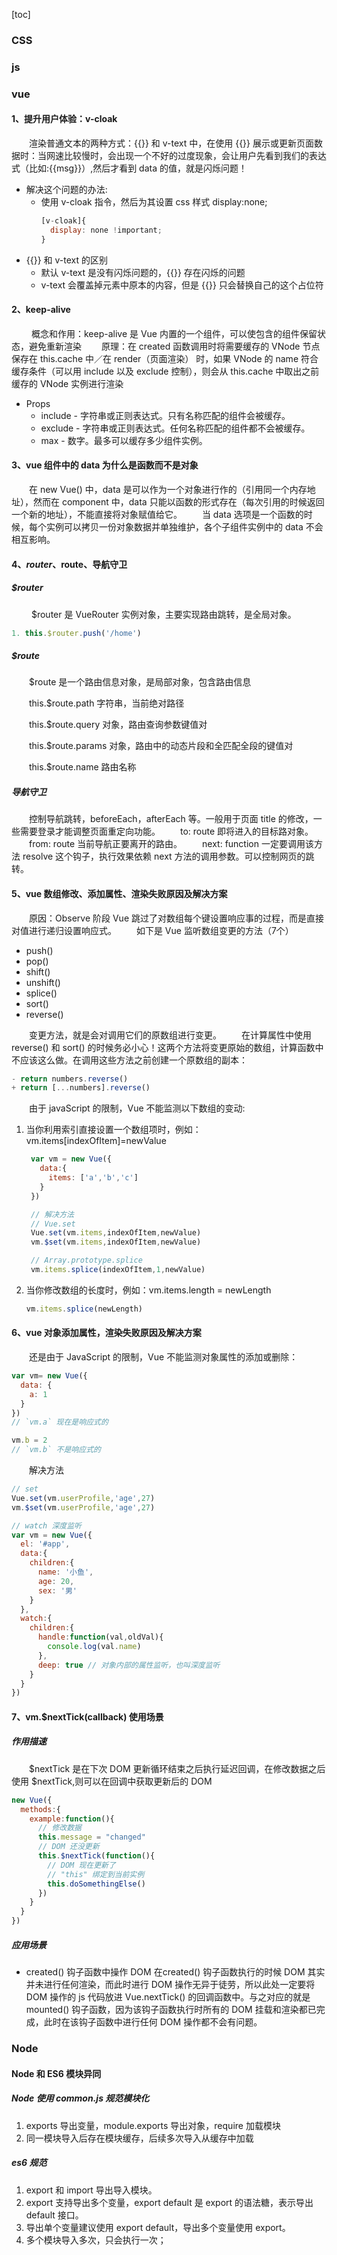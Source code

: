 <!--
 * @Description: 前端技术总结
 * @Author: mobai
 * @Date: 2022-09-02 09:55:19
 * @LastEditors: mobai
 * @LastEditTime: 2022-09-06 10:13:27
 * @FilePath: \bookstore-Management\interview.md
-->
[toc]
### CSS
### js
### vue
#### 1、提升用户体验：v-cloak
&emsp;&emsp;渲染普通文本的两种方式：{{}} 和 v-text 中，在使用 {{}} 展示或更新页面数据时：当网速比较慢时，会出现一个不好的过度现象，会让用户先看到我们的表达式（比如:{{msg}}）,然后才看到 data 的值，就是闪烁问题！
* 解决这个问题的办法:
  * 使用 v-cloak 指令，然后为其设置 css 样式 display:none;
    ```javaScript
    [v-cloak]{
      display: none !important;
    }
    ```
* {{}} 和 v-text 的区别
  * 默认 v-text 是没有闪烁问题的，{{}} 存在闪烁的问题
  * v-text 会覆盖掉元素中原本的内容，但是 {{}} 只会替换自己的这个占位符
#### 2、keep-alive
&emsp;&emsp; 概念和作用：keep-alive 是 Vue 内置的一个组件，可以使包含的组件保留状态，避免重新渲染
&emsp;&emsp;原理：在 created 函数调用时将需要缓存的 VNode 节点保存在 this.cache 中／在 render（页面渲染） 时，如果 VNode 的 name 符合缓存条件（可以用 include 以及 exclude 控制），则会从 this.cache 中取出之前缓存的 VNode 实例进行渲染
* Props
  * include - 字符串或正则表达式。只有名称匹配的组件会被缓存。
  * exclude - 字符串或正则表达式。任何名称匹配的组件都不会被缓存。
  * max - 数字。最多可以缓存多少组件实例。
#### 3、vue 组件中的 data 为什么是函数而不是对象
&emsp;&emsp;在 new Vue() 中，data 是可以作为一个对象进行作的（引用同一个内存地址），然而在 component 中，data 只能以函数的形式存在（每次引用的时候返回一个新的地址），不能直接将对象赋值给它。
&emsp;&emsp;当 data 选项是一个函数的时候，每个实例可以拷贝一份对象数据并单独维护，各个子组件实例中的 data 不会相互影响。
#### 4、$router、$route、导航守卫
##### $router
&emsp;&emsp; $router 是 VueRouter 实例对象，主要实现路由跳转，是全局对象。
  ```javaScript
  1. this.$router.push('/home')
  ```
##### $route
&emsp;&emsp;$route 是一个路由信息对象，是局部对象，包含路由信息

&emsp;&emsp;this.$route.path 字符串，当前绝对路径

&emsp;&emsp;this.$route.query 对象，路由查询参数键值对

&emsp;&emsp;this.$route.params 对象，路由中的动态片段和全匹配全段的键值对

&emsp;&emsp;this.$route.name 路由名称
##### 导航守卫
&emsp;&emsp;控制导航跳转，beforeEach，afterEach 等。一般用于页面 title 的修改，一些需要登录才能调整页面重定向功能。
&emsp;&emsp;to: route 即将进入的目标路对象。
&emsp;&emsp;from: route 当前导航正要离开的路由。
&emsp;&emsp;next: function 一定要调用该方法 resolve 这个钩子，执行效果依赖 next 方法的调用参数。可以控制网页的跳转。

#### 5、vue 数组修改、添加属性、渲染失败原因及解决方案
&emsp;&emsp;原因：Observe 阶段 Vue 跳过了对数组每个键设置响应事的过程，而是直接对值进行递归设置响应式。
&emsp;&emsp;如下是 Vue 监听数组变更的方法（7个）
   + push()  
   + pop()  
   + shift()  
   + unshift()  
   + splice()
   + sort()
   + reverse()

&emsp;&emsp;变更方法，就是会对调用它们的原数组进行变更。
&emsp;&emsp;在计算属性中使用 reverse() 和 sort() 的时候务必小心！这两个方法将变更原始的数组，计算函数中不应该这么做。在调用这些方法之前创建一个原数组的副本：

  ```javaScript
  - return numbers.reverse()
  + return [...numbers].reverse()
  ```
&emsp;&emsp;由于 javaScript 的限制，Vue 不能监测以下数组的变动:
1. 当你利用索引直接设置一个数组项时，例如：vm.items[indexOfItem]=newValue
   ```javaScript
    var vm = new Vue({
      data:{
        items: ['a','b','c']
      }
    })

    // 解决方法
    // Vue.set
    Vue.set(vm.items,indexOfItem,newValue)
    vm.$set(vm.items,indexOfItem,newValue)

    // Array.prototype.splice
    vm.items.splice(indexOfItem,1,newValue)

   ```
2. 当你修改数组的长度时，例如：vm.items.length = newLength
   ```javaScript
   vm.items.splice(newLength)
   ```
#### 6、vue 对象添加属性，渲染失败原因及解决方案
&emsp;&emsp;还是由于 JavaScript 的限制，Vue 不能监测对象属性的添加或删除：
```javaScript
var vm= new Vue({
  data: {
    a: 1
  }
})
// `vm.a` 现在是响应式的

vm.b = 2 
// `vm.b` 不是响应式的
```
&emsp;&emsp;解决方法
```javaScript
// set 
Vue.set(vm.userProfile,'age',27)
vm.$set(vm.userProfile,'age',27)

// watch 深度监听
var vm = new Vue({
  el: '#app',
  data:{
    children:{
      name: '小鱼',
      age: 20,
      sex: '男'
    }
  },
  watch:{
    children:{
      handle:function(val,oldVal){
        console.log(val.name)
      },
      deep: true // 对象内部的属性监听，也叫深度监听
    }
  }
})
```
#### 7、vm.$nextTick(callback) 使用场景 
##### 作用描速
&emsp;&emsp;$nextTick 是在下次 DOM 更新循环结束之后执行延迟回调，在修改数据之后使用 $nextTick,则可以在回调中获取更新后的 DOM
```JavaScript
new Vue({
  methods:{
    example:function(){
      // 修改数据
      this.message = "changed"
      // DOM 还没更新
      this.$nextTick(function(){
        // DOM 现在更新了
        // "this" 绑定到当前实例
        this.doSomethingElse()
      })
    }
  }
})
```
##### 应用场景
* created() 钩子函数中操作 DOM
在created() 钩子函数执行的时候 DOM 其实并未进行任何渲染，而此时进行 DOM 操作无异于徒劳，所以此处一定要将 DOM 操作的 js 代码放进 Vue.nextTick() 的回调函数中。与之对应的就是 mounted() 钩子函数，因为该钩子函数执行时所有的 DOM 挂载和渲染都已完成，此时在该钩子函数中进行任何 DOM 操作都不会有问题。












































### Node
#### Node 和 ES6 模块异同
##### Node 使用 common.js 规范模块化
1. exports 导出变量，module.exports 导出对象，require 加载模块
2. 同一模块导入后存在模块缓存，后续多次导入从缓存中加载
##### es6 规范
1. export 和 import 导出导入模块。
2. export 支持导出多个变量，export default 是 export 的语法糖，表示导出 default 接口。
3. 导出单个变量建议使用 export default，导出多个变量使用 export。
4. 多个模块导入多次，只会执行一次；



